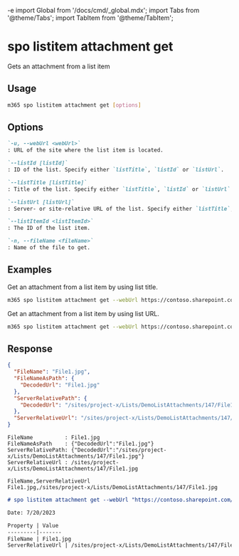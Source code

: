 -e <!-- DISCLAIMER: All secrets, passwords, and sensitive values in this document are examples only and not real credentials. -->
import Global from '/docs/cmd/_global.mdx';
import Tabs from '@theme/Tabs';
import TabItem from '@theme/TabItem';

# spo listitem attachment get

Gets an attachment from a list item

## Usage

```sh
m365 spo listitem attachment get [options]
```

## Options

```md definition-list
`-u, --webUrl <webUrl>`
: URL of the site where the list item is located.

`--listId [listId]`
: ID of the list. Specify either `listTitle`, `listId` or `listUrl`.

`--listTitle [listTitle]`
: Title of the list. Specify either `listTitle`, `listId` or `listUrl`.

`--listUrl [listUrl]`
: Server- or site-relative URL of the list. Specify either `listTitle`, `listId` or `listUrl`.

`--listItemId <listItemId>`
: The ID of the list item.

`-n, --fileName <fileName>`
: Name of the file to get.
```

<Global />

## Examples

Get an attachment from a list item by using list title.

```sh
m365 spo listitem attachment get --webUrl https://contoso.sharepoint.com/sites/project-x --listTitle "Demo List" --listItemId 147 --fileName "File1.jpg"
```

Get an attachment from a list item by using list URL.

```sh
m365 spo listitem attachment get --webUrl https://contoso.sharepoint.com/sites/project-x --listUrl "/sites/project-x/Lists/DemoList" --listItemId 147 --fileName "File1.jpg"
```

## Response

<Tabs>
  <TabItem value="JSON">

  ```json
  {
    "FileName": "File1.jpg",
    "FileNameAsPath": {
      "DecodedUrl": "File1.jpg"
    },
    "ServerRelativePath": {
      "DecodedUrl": "/sites/project-x/Lists/DemoListAttachments/147/File1.jpg"
    },
    "ServerRelativeUrl": "/sites/project-x/Lists/DemoListAttachments/147/File1.jpg"
  }
  ```

  </TabItem>
  <TabItem value="Text">

  ```text
  FileName          : File1.jpg
  FileNameAsPath    : {"DecodedUrl":"File1.jpg"}
  ServerRelativePath: {"DecodedUrl":"/sites/project-x/Lists/DemoListAttachments/147/File1.jpg"}
  ServerRelativeUrl : /sites/project-x/Lists/DemoListAttachments/147/File1.jpg
  ```

  </TabItem>
  <TabItem value="CSV">

  ```csv
  FileName,ServerRelativeUrl
  File1.jpg,/sites/project-x/Lists/DemoListAttachments/147/File1.jpg
  ```

  </TabItem>
  <TabItem value="Markdown">

  ```md
  # spo listitem attachment get --webUrl "https://contoso.sharepoint.com/sites/project-x" --listTitle "PnP PowerShell List" --listItemId "1" --fileName "File1.jpg"

  Date: 7/20/2023

  Property | Value
  ---------|-------
  FileName | File1.jpg
  ServerRelativeUrl | /sites/project-x/Lists/DemoListAttachments/147/File1.jpg
  ```

  </TabItem>
</Tabs>

